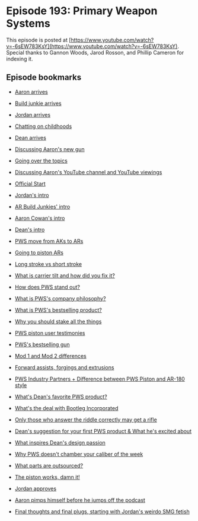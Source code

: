 
Episode 193: Primary Weapon Systems
============================================

This episode is posted at [https://www.youtube.com/watch?v=-6sEW783KsY](https://www.youtube.com/watch?v=-6sEW783KsY). Special thanks to
Gannon Woods, Jarod Rosson, and Phillip Cameron for indexing it.

Episode bookmarks
---------------------

  * [Aaron arrives](https://www.youtube.com/watch?v=-6sEW783KsY&t=132s)

  * [Build junkie arrives](https://www.youtube.com/watch?v=-6sEW783KsY&t=215s)

  * [Jordan arrives](https://www.youtube.com/watch?v=-6sEW783KsY&t=500s)

  * [Chatting on childhoods](https://www.youtube.com/watch?v=-6sEW783KsY&t=650s)

  * [Dean arrives](https://www.youtube.com/watch?v=-6sEW783KsY&t=1065s)

  * [Discussing Aaron's new gun](https://www.youtube.com/watch?v=-6sEW783KsY&t=1410s)

  * [Going over the topics](https://www.youtube.com/watch?v=-6sEW783KsY&t=1620s)

  * [Discussing Aaron's YouTube channel and YouTube viewings](https://www.youtube.com/watch?v=-6sEW783KsY&t=1740s)

  * [Official Start](https://www.youtube.com/watch?v=-6sEW783KsY&t=2060s)

  * [Jordan's intro](https://www.youtube.com/watch?v=-6sEW783KsY&t=2320s)

  * [AR Build Junkies' intro](https://www.youtube.com/watch?v=-6sEW783KsY&t=2370s)

  * [Aaron Cowan's intro](https://www.youtube.com/watch?v=-6sEW783KsY&t=2528s)

  * [Dean's intro](https://www.youtube.com/watch?v=-6sEW783KsY&t=2715s)

  * [PWS move from AKs to ARs](https://www.youtube.com/watch?v=-6sEW783KsY&t=3045s)

  * [Going to piston ARs](https://www.youtube.com/watch?v=-6sEW783KsY&t=3255s)

  * [Long stroke vs short stroke](https://www.youtube.com/watch?v=-6sEW783KsY&t=3505s)

  * [What is carrier tilt and how did you fix it?](https://www.youtube.com/watch?v=-6sEW783KsY&t=4032s)

  * [How does PWS stand out?](https://www.youtube.com/watch?v=-6sEW783KsY&t=4145s)

  * [What is PWS's company philosophy?](https://www.youtube.com/watch?v=-6sEW783KsY&t=4290s)

  * [What is PWS's bestselling product?](https://www.youtube.com/watch?v=-6sEW783KsY&t=4425s)

  * [Why you should stake all the things](https://www.youtube.com/watch?v=-6sEW783KsY&t=4615s)

  * [PWS piston user testimonies](https://www.youtube.com/watch?v=-6sEW783KsY&t=4760s)

  * [PWS's bestselling gun](https://www.youtube.com/watch?v=-6sEW783KsY&t=5138s)

  * [Mod 1 and Mod 2 differences](https://www.youtube.com/watch?v=-6sEW783KsY&t=5222s)

  * [Forward assists, forgings and extrusions](https://www.youtube.com/watch?v=-6sEW783KsY&t=5360s)

  * [ PWS Industry Partners + Difference between PWS Piston and AR-180 style](https://www.youtube.com/watch?v=-6sEW783KsY&t=5683s)

  * [What's Dean's favorite PWS product?](https://www.youtube.com/watch?v=-6sEW783KsY&t=5980s)

  * [What's the deal with Bootleg Incorporated](https://www.youtube.com/watch?v=-6sEW783KsY&t=6063s)

  * [Only those who answer the riddle correctly may get a rifle](https://www.youtube.com/watch?v=-6sEW783KsY&t=6405s)

  * [Dean's suggestion for your first PWS product & What he's excited about](https://www.youtube.com/watch?v=-6sEW783KsY&t=6480s)

  * [What inspires Dean's design passion](https://www.youtube.com/watch?v=-6sEW783KsY&t=6682s)

  * [Why PWS doesn't chamber your caliber of the week](https://www.youtube.com/watch?v=-6sEW783KsY&t=7020s)

  * [What parts are outsourced?](https://www.youtube.com/watch?v=-6sEW783KsY&t=7254s)

  * [The piston works, damn it!](https://www.youtube.com/watch?v=-6sEW783KsY&t=7366s)

  * [Jordan approves](https://www.youtube.com/watch?v=-6sEW783KsY&t=8015s)

  * [Aaron pimps himself before he jumps off the podcast](https://www.youtube.com/watch?v=-6sEW783KsY&t=8392s)

  * [Final thoughts and final plugs, starting with Jordan's weirdo SMG fetish](https://www.youtube.com/watch?v=-6sEW783KsY&t=8520s)
